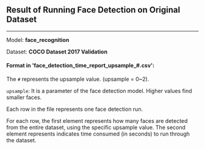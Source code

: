 ## Result of Running Face Detection on Original Dataset
---

Model: **face_recognition**

Dataset: **COCO Dataset 2017 Validation**

#### Format in 'face_detection_time_report_upsample_#.csv':
The `#` represents the upsample value. (upsample = 0~2).

`upsample`: It is a parameter of the face detection model. Higher values find smaller faces.

Each row in the file represents one face detection run.

For each row, the first element represents how many faces are detected from the entire dataset, 
using the specific upsample value. The second element represents indicates time consumed (in seconds) to run through the dataset.
